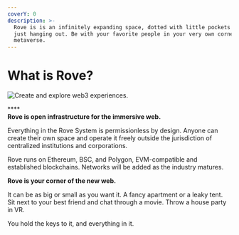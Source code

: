 ```yaml
---
coverY: 0
description: >-
  Rove is is an infinitely expanding space, dotted with little pockets of people
  just hanging out. Be with your favorite people in your very own corner of the
  metaverse.
---
```


# What is Rove?



![Create and explore web3 experiences.](.gitbook/assets/metaverse.png)

****\
**Rove is open infrastructure for the immersive web.**&#x20;

Everything in the Rove System is permissionless by design. Anyone can create their own space and operate it freely outside the jurisdiction of centralized institutions and corporations.&#x20;

Rove runs on Ethereum, BSC, and Polygon, EVM-compatible and established blockchains. Networks will be added as the industry matures.

**Rove is your corner of the new web.**

It can be as big or small as you want it. A fancy apartment or a leaky tent. Sit next to your best friend and chat through a movie. Throw a house party in VR.

You hold the keys to it, and everything in it.&#x20;
